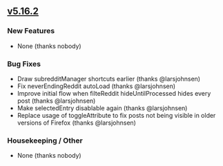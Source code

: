 ## [v5.16.2](https://github.com/honestbleeps/Reddit-Enhancement-Suite/releases/v5.16.2)

### New Features

- None (thanks nobody)

### Bug Fixes

- Draw subredditManager shortcuts earlier  (thanks @larsjohnsen)
- Fix neverEndingReddit autoLoad (thanks @larsjohnsen)
- Improve initial flow when filteReddit hideUntilProcessed hides every post (thanks @larsjohnsen)
- Make selectedEntry disablable again (thanks @larsjohnsen)
- Replace usage of toggleAttribute to fix posts not being visible in older versions of Firefox (thanks @larsjohnsen)

### Housekeeping / Other

- None (thanks nobody)
